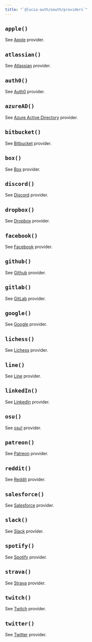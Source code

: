 ```yaml
---
title: "`@lucia-auth/oauth/providers`"
---
```


## `apple()`

See [Apple](/oauth/providers/apple) provider.

## `atlassian()`

See [Atlassian](/oauth/providers/atlassian) provider.

## `auth0()`

See [Auth0](/oauth/providers/auth0) provider.

## `azureAD()`

See [Azure Active Directory](/oauth/providers/azure-ad) provider.

## `bitbucket()`

See [Bitbucket](/oauth/providers/bitbucket) provider.

## `box()`

See [Box](/oauth/providers/box) provider.

## `discord()`

See [Discord](/oauth/providers/discord) provider.

## `dropbox()`

See [Dropbox](/oauth/providers/dropbox) provider.

## `facebook()`

See [Facebook](/oauth/providers/facebook) provider.

## `github()`

See [Github](/oauth/providers/github) provider.

## `gitlab()`

See [GitLab](/oauth/providers/gitlab) provider.

## `google()`

See [Google](/oauth/providers/google) provider.

## `lichess()`

See [Lichess](/oauth/providers/lichess) provider.

## `line()`

See [Line](/oauth/providers/line) provider.

## `linkedIn()`

See [LinkedIn](/oauth/providers/linkedin) provider.

## `osu()`

See [osu!](/oauth/providers/osu) provider.

## `patreon()`

See [Patreon](/oauth/providers/patreon) provider.

## `reddit()`

See [Reddit](/oauth/providers/reddit) provider.

## `salesforce()`

See [Salesforce](/oauth/providers/salesforce) provider.

## `slack()`

See [Slack](/oauth/providers/slack) provider.

## `spotify()`

See [Spotify](/oauth/providers/spotify) provider.

## `strava()`

See [Strava](/oauth/providers/strava) provider.

## `twitch()`

See [Twitch](/oauth/providers/twitch) provider.

## `twitter()`

See [Twitter](/oauth/providers/twitter) provider.
